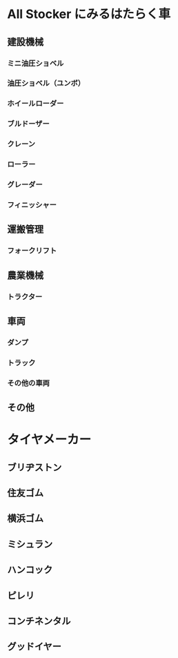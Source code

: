 # All Stocker にみるはたらく車
## 建設機械
### ミニ油圧ショベル
### 油圧ショベル（ユンボ）
### ホイールローダー
### ブルドーザー
### クレーン
### ローラー
### グレーダー
### フィニッシャー

## 運搬管理
### フォークリフト

## 農業機械
### トラクター

## 車両
### ダンプ
### トラック
### その他の車両

## その他

# タイヤメーカー
## ブリヂストン
## 住友ゴム
## 横浜ゴム
## ミシュラン
## ハンコック
## ピレリ
## コンチネンタル
## グッドイヤー
